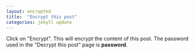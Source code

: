 ```yaml
---
layout: encrypted
title:  "Encrypt this post"
categories: jekyll update
---
```


Click on "Encrypt". This will encrypt the content of this post. The password used in the "Decrypt this post" page is **password**.
